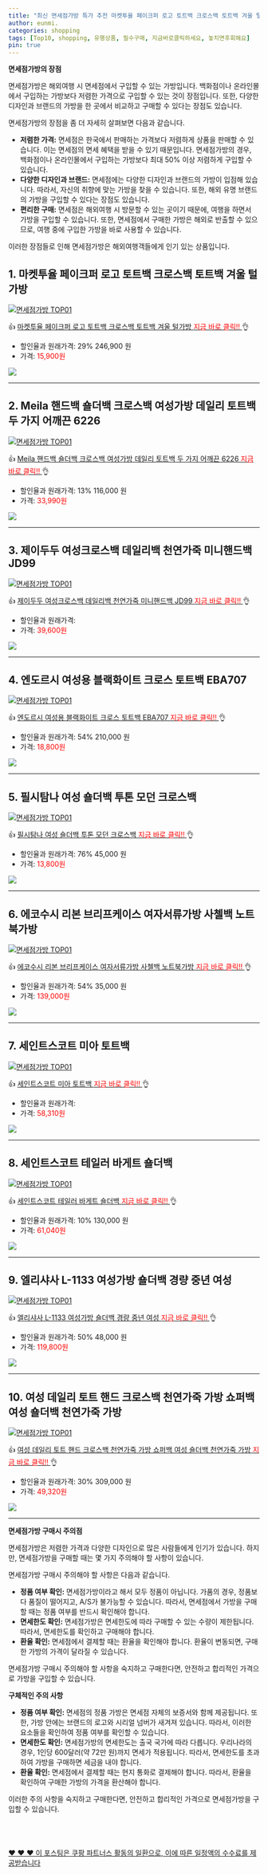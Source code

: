 ```yaml
---
title: "최신 면세점가방 특가 추천 마켓투율 페이크퍼 로고 토트백 크로스백 토트백 겨울 털가방 비교 장점"
author: eunmi.
categories: shopping
tags: [Top10, shopping, 유행상품, 필수구매, 지금바로클릭하세요, 놓치면후회해요]
pin: true
---
```

**면세점가방의 장점**

면세점가방은 해외여행 시 면세점에서 구입할 수 있는 가방입니다. 백화점이나 온라인몰에서 구입하는 가방보다 저렴한 가격으로 구입할 수 있는 것이 장점입니다. 또한, 다양한 디자인과 브랜드의 가방을 한 곳에서 비교하고 구매할 수 있다는 장점도 있습니다.

면세점가방의 장점을 좀 더 자세히 살펴보면 다음과 같습니다.

* **저렴한 가격:** 면세점은 한국에서 판매하는 가격보다 저렴하게 상품을 판매할 수 있습니다. 이는 면세점의 면세 혜택을 받을 수 있기 때문입니다. 면세점가방의 경우, 백화점이나 온라인몰에서 구입하는 가방보다 최대 50% 이상 저렴하게 구입할 수 있습니다.
* **다양한 디자인과 브랜드:** 면세점에는 다양한 디자인과 브랜드의 가방이 입점해 있습니다. 따라서, 자신의 취향에 맞는 가방을 찾을 수 있습니다. 또한, 해외 유명 브랜드의 가방을 구입할 수 있다는 장점도 있습니다.
* **편리한 구매:** 면세점은 해외여행 시 방문할 수 있는 곳이기 때문에, 여행을 하면서 가방을 구입할 수 있습니다. 또한, 면세점에서 구매한 가방은 해외로 반출할 수 있으므로, 여행 중에 구입한 가방을 바로 사용할 수 있습니다.

이러한 장점들로 인해 면세점가방은 해외여행객들에게 인기 있는 상품입니다.

   

## 1. 마켓투율 페이크퍼 로고 토트백 크로스백 토트백 겨울 털가방

[![면세점가방 TOP01](https://thumbnail10.coupangcdn.com/thumbnails/remote/230x230ex/image/vendor_inventory/890e/38c4c79f08fe33b12999de0942cbdc0f03ce656d87284fca2be598ad978f.jpg)](https://link.coupang.com/re/AFFSDP?lptag=AF3617701&subid=GithubCoopas&pageKey=6976109903&traceid=V0-153&itemId=17027950348&vendorItemId=84203283448)


👍 [마켓투율 페이크퍼 로고 토트백 크로스백 토트백 겨울 털가방 <font color=red> 지금 바로 클릭!! </font> ](https://link.coupang.com/re/AFFSDP?lptag=AF3617701&subid=GithubCoopas&pageKey=6976109903&traceid=V0-153&itemId=17027950348&vendorItemId=84203283448) 👌 


- 할인율과 원래가격: 29%  246,900   원
- 가격: <span style='color:red'>15,900원</span>

[![](/discount_price.png)](https://link.coupang.com/re/AFFSDP?lptag=AF3617701&subid=GithubCoopas&pageKey=6976109903&traceid=V0-153&itemId=17027950348&vendorItemId=84203283448)

---


   

## 2. Meila 핸드백 숄더백 크로스백 여성가방 데일리 토트백 두 가지 어깨끈 6226

[![면세점가방 TOP01](https://thumbnail9.coupangcdn.com/thumbnails/remote/230x230ex/image/vendor_inventory/e5de/fb5c17c426e1bdcec6d6e55f550e3eb1b8fed18dde728ffb6f4e015f7a4a.jpg)](https://link.coupang.com/re/AFFSDP?lptag=AF3617701&subid=GithubCoopas&pageKey=7189937214&traceid=V0-153&itemId=18151232837&vendorItemId=87574911590)


👍 [Meila 핸드백 숄더백 크로스백 여성가방 데일리 토트백 두 가지 어깨끈 6226 <font color=red> 지금 바로 클릭!! </font> ](https://link.coupang.com/re/AFFSDP?lptag=AF3617701&subid=GithubCoopas&pageKey=7189937214&traceid=V0-153&itemId=18151232837&vendorItemId=87574911590) 👌 


- 할인율과 원래가격: 13%  116,000   원
- 가격: <span style='color:red'>33,990원</span>

[![](/discount_price.png)](https://link.coupang.com/re/AFFSDP?lptag=AF3617701&subid=GithubCoopas&pageKey=7189937214&traceid=V0-153&itemId=18151232837&vendorItemId=87574911590)

---


   

## 3. 제이두두 여성크로스백 데일리백 천연가죽 미니핸드백 JD99

[![면세점가방 TOP01](https://thumbnail8.coupangcdn.com/thumbnails/remote/230x230ex/image/vendor_inventory/b65f/9b7c757e66dcf2fdefd18493ae4bd710506ae00c2b6476daa842854331a2.jpg)](https://link.coupang.com/re/AFFSDP?lptag=AF3617701&subid=GithubCoopas&pageKey=7391140645&traceid=V0-153&itemId=19109510330&vendorItemId=86229694150)


👍 [제이두두 여성크로스백 데일리백 천연가죽 미니핸드백 JD99 <font color=red> 지금 바로 클릭!! </font> ](https://link.coupang.com/re/AFFSDP?lptag=AF3617701&subid=GithubCoopas&pageKey=7391140645&traceid=V0-153&itemId=19109510330&vendorItemId=86229694150) 👌 


- 할인율과 원래가격: 
- 가격: <span style='color:red'>39,600원</span>

[![](/discount_price.png)](https://link.coupang.com/re/AFFSDP?lptag=AF3617701&subid=GithubCoopas&pageKey=7391140645&traceid=V0-153&itemId=19109510330&vendorItemId=86229694150)

---


   

## 4. 엔도르시 여성용 블랙화이트 크로스 토트백 EBA707

[![면세점가방 TOP01](https://thumbnail6.coupangcdn.com/thumbnails/remote/230x230ex/image/vendor_inventory/7675/ef0c9a3001f01bf033c3057d21f1c66d646b7a16488ff8927d54ef3c9326.jpg)](https://link.coupang.com/re/AFFSDP?lptag=AF3617701&subid=GithubCoopas&pageKey=6990593607&traceid=V0-153&itemId=17108310924&vendorItemId=73619432095)


👍 [엔도르시 여성용 블랙화이트 크로스 토트백 EBA707 <font color=red> 지금 바로 클릭!! </font> ](https://link.coupang.com/re/AFFSDP?lptag=AF3617701&subid=GithubCoopas&pageKey=6990593607&traceid=V0-153&itemId=17108310924&vendorItemId=73619432095) 👌 


- 할인율과 원래가격: 54%  210,000   원
- 가격: <span style='color:red'>18,800원</span>

[![](/discount_price.png)](https://link.coupang.com/re/AFFSDP?lptag=AF3617701&subid=GithubCoopas&pageKey=6990593607&traceid=V0-153&itemId=17108310924&vendorItemId=73619432095)

---


   

## 5. 필시탐나 여성 숄더백 투톤 모던 크로스백

[![면세점가방 TOP01](https://thumbnail8.coupangcdn.com/thumbnails/remote/230x230ex/image/rs_quotation_api/nczlgezg/4e56c5c766c04dc9b66b83c0b4656458.jpg)](https://link.coupang.com/re/AFFSDP?lptag=AF3617701&subid=GithubCoopas&pageKey=7204333046&traceid=V0-153&itemId=18216881417&vendorItemId=81525093689)


👍 [필시탐나 여성 숄더백 투톤 모던 크로스백 <font color=red> 지금 바로 클릭!! </font> ](https://link.coupang.com/re/AFFSDP?lptag=AF3617701&subid=GithubCoopas&pageKey=7204333046&traceid=V0-153&itemId=18216881417&vendorItemId=81525093689) 👌 


- 할인율과 원래가격: 76%  45,000   원
- 가격: <span style='color:red'>13,800원</span>

[![](/discount_price.png)](https://link.coupang.com/re/AFFSDP?lptag=AF3617701&subid=GithubCoopas&pageKey=7204333046&traceid=V0-153&itemId=18216881417&vendorItemId=81525093689)

---


   

## 6. 에코수시 리본 브리프케이스 여자서류가방 사첼백 노트북가방

[![면세점가방 TOP01](https://thumbnail9.coupangcdn.com/thumbnails/remote/230x230ex/image/vendor_inventory/8db7/28ce32cf0c9a649430e7fdba133433f3743e5ab812b0e4303aec069524ab.jpg)](https://link.coupang.com/re/AFFSDP?lptag=AF3617701&subid=GithubCoopas&pageKey=6215158519&traceid=V0-153&itemId=12408740289&vendorItemId=79750450351)


👍 [에코수시 리본 브리프케이스 여자서류가방 사첼백 노트북가방 <font color=red> 지금 바로 클릭!! </font> ](https://link.coupang.com/re/AFFSDP?lptag=AF3617701&subid=GithubCoopas&pageKey=6215158519&traceid=V0-153&itemId=12408740289&vendorItemId=79750450351) 👌 


- 할인율과 원래가격: 54%  35,000   원
- 가격: <span style='color:red'>139,000원</span>

[![](/discount_price.png)](https://link.coupang.com/re/AFFSDP?lptag=AF3617701&subid=GithubCoopas&pageKey=6215158519&traceid=V0-153&itemId=12408740289&vendorItemId=79750450351)

---


   

## 7. 세인트스코트 미아 토트백

[![면세점가방 TOP01](https://thumbnail6.coupangcdn.com/thumbnails/remote/230x230ex/image/rs_quotation_api/p1g0ne1d/9e7314ccb4494927bc38943a3fa64775.jpg)](https://link.coupang.com/re/AFFSDP?lptag=AF3617701&subid=GithubCoopas&pageKey=6331453886&traceid=V0-153&itemId=13241132949&vendorItemId=80582563495)


👍 [세인트스코트 미아 토트백 <font color=red> 지금 바로 클릭!! </font> ](https://link.coupang.com/re/AFFSDP?lptag=AF3617701&subid=GithubCoopas&pageKey=6331453886&traceid=V0-153&itemId=13241132949&vendorItemId=80582563495) 👌 


- 할인율과 원래가격: 
- 가격: <span style='color:red'>58,310원</span>

[![](/discount_price.png)](https://link.coupang.com/re/AFFSDP?lptag=AF3617701&subid=GithubCoopas&pageKey=6331453886&traceid=V0-153&itemId=13241132949&vendorItemId=80582563495)

---


   

## 8. 세인트스코트 테일러 바게트 숄더백

[![면세점가방 TOP01](https://thumbnail9.coupangcdn.com/thumbnails/remote/230x230ex/image/retail/images/1935919733708547-a8fc50a5-4bc1-4573-aa05-424e5ee29868.jpg)](https://link.coupang.com/re/AFFSDP?lptag=AF3617701&subid=GithubCoopas&pageKey=5569305620&traceid=V0-153&itemId=8863716569&vendorItemId=80606020736)


👍 [세인트스코트 테일러 바게트 숄더백 <font color=red> 지금 바로 클릭!! </font> ](https://link.coupang.com/re/AFFSDP?lptag=AF3617701&subid=GithubCoopas&pageKey=5569305620&traceid=V0-153&itemId=8863716569&vendorItemId=80606020736) 👌 


- 할인율과 원래가격: 10%  130,000   원
- 가격: <span style='color:red'>61,040원</span>

[![](/discount_price.png)](https://link.coupang.com/re/AFFSDP?lptag=AF3617701&subid=GithubCoopas&pageKey=5569305620&traceid=V0-153&itemId=8863716569&vendorItemId=80606020736)

---


   

## 9. 엘리샤사 L-1133 여성가방 숄더백 경량 중년 여성

[![면세점가방 TOP01](https://thumbnail6.coupangcdn.com/thumbnails/remote/230x230ex/image/vendor_inventory/2020/a456e24ed700ee95a6e7644c0717a4d562e0a21c73aafc7ae216e6ff8d04.jpg)](https://link.coupang.com/re/AFFSDP?lptag=AF3617701&subid=GithubCoopas&pageKey=7503806674&traceid=V0-153&itemId=19647297579&vendorItemId=86760315527)


👍 [엘리샤사 L-1133 여성가방 숄더백 경량 중년 여성 <font color=red> 지금 바로 클릭!! </font> ](https://link.coupang.com/re/AFFSDP?lptag=AF3617701&subid=GithubCoopas&pageKey=7503806674&traceid=V0-153&itemId=19647297579&vendorItemId=86760315527) 👌 


- 할인율과 원래가격: 50%  48,000   원
- 가격: <span style='color:red'>119,800원</span>

[![](/discount_price.png)](https://link.coupang.com/re/AFFSDP?lptag=AF3617701&subid=GithubCoopas&pageKey=7503806674&traceid=V0-153&itemId=19647297579&vendorItemId=86760315527)

---


   

## 10. 여성 데일리 토트 핸드 크로스백 천연가죽 가방 쇼퍼백 여성 숄더백 천연가죽 가방

[![면세점가방 TOP01](https://thumbnail9.coupangcdn.com/thumbnails/remote/230x230ex/image/vendor_inventory/8df4/9d2059016afc45a3f9307c6b297a66a8912764d135ee95a8707bf11e2c2b.jpg)](https://link.coupang.com/re/AFFSDP?lptag=AF3617701&subid=GithubCoopas&pageKey=6369252000&traceid=V0-153&itemId=13482744643&vendorItemId=80736975046)


👍 [여성 데일리 토트 핸드 크로스백 천연가죽 가방 쇼퍼백 여성 숄더백 천연가죽 가방 <font color=red> 지금 바로 클릭!! </font> ](https://link.coupang.com/re/AFFSDP?lptag=AF3617701&subid=GithubCoopas&pageKey=6369252000&traceid=V0-153&itemId=13482744643&vendorItemId=80736975046) 👌 


- 할인율과 원래가격: 30%  309,000   원
- 가격: <span style='color:red'>49,320원</span>

[![](/discount_price.png)](https://link.coupang.com/re/AFFSDP?lptag=AF3617701&subid=GithubCoopas&pageKey=6369252000&traceid=V0-153&itemId=13482744643&vendorItemId=80736975046)

---
**면세점가방 구매시 주의점**

면세점가방은 저렴한 가격과 다양한 디자인으로 많은 사람들에게 인기가 있습니다. 하지만, 면세점가방을 구매할 때는 몇 가지 주의해야 할 사항이 있습니다.

면세점가방 구매시 주의해야 할 사항은 다음과 같습니다.

* **정품 여부 확인:** 면세점가방이라고 해서 모두 정품이 아닙니다. 가품의 경우, 정품보다 품질이 떨어지고, A/S가 불가능할 수 있습니다. 따라서, 면세점에서 가방을 구매할 때는 정품 여부를 반드시 확인해야 합니다.
* **면세한도 확인:** 면세점가방은 면세한도에 따라 구매할 수 있는 수량이 제한됩니다. 따라서, 면세한도를 확인하고 구매해야 합니다.
* **환율 확인:** 면세점에서 결제할 때는 환율을 확인해야 합니다. 환율이 변동되면, 구매한 가방의 가격이 달라질 수 있습니다.

면세점가방 구매시 주의해야 할 사항을 숙지하고 구매한다면, 안전하고 합리적인 가격으로 가방을 구입할 수 있습니다.

**구체적인 주의 사항**

* **정품 여부 확인:** 면세점의 정품 가방은 면세점 자체의 보증서와 함께 제공됩니다. 또한, 가방 안에는 브랜드의 로고와 시리얼 넘버가 새겨져 있습니다. 따라서, 이러한 요소들을 확인하여 정품 여부를 확인할 수 있습니다.
* **면세한도 확인:** 면세점가방의 면세한도는 출국 국가에 따라 다릅니다. 우리나라의 경우, 1인당 600달러(약 72만 원)까지 면세가 적용됩니다. 따라서, 면세한도를 초과하여 가방을 구매하면 세금을 내야 합니다.
* **환율 확인:** 면세점에서 결제할 때는 현지 통화로 결제해야 합니다. 따라서, 환율을 확인하여 구매한 가방의 가격을 환산해야 합니다.

이러한 주의 사항을 숙지하고 구매한다면, 안전하고 합리적인 가격으로 면세점가방을 구입할 수 있습니다.<br><br><br><br><br> [ ❤ ❤ ❤ 이 포스팅은 쿠팡 파트너스 활동의 일환으로, 이에 따른 일정액의 수수료를 제공받습니다](https://link.coupang.com/a/bcEFyh)